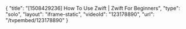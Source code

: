 {
    "title": "[1508429236] How To Use Zwift | Zwift For Beginners",
    "type": "solo",
    "layout": "iframe-static",
    "videoId": "123178890",
    "url": "\/tvpembed\/123178890"
}
